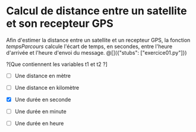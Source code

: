 # Calcul de distance entre un satellite et son recepteur GPS

Afin d'estimer la distance entre un satellite et un recepteur GPS, la fonction <i>tempsParcours</i> calcule l'écart de temps, en secondes, entre l'heure d'arrivée et l'heure d'envoi du message.
@[]({"stubs": ["exercice01.py"]})

?[Que contiennent les variables t1 et t2 ?]
-[ ] Une distance en mètre
-[ ] Une distance en kilomètre
-[x] Une durée en seconde
-[ ] Une durée en minute
-[ ] Une durée en heure



